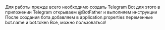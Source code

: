 Для работы прежде всего необходимо создать Telegram Bot
для этого в приложении Telegram открываем @BotFather
и выполняем инструкции 
После создания бота добавляем в application.properties переменные bot.name и bot.token
Все, можно пользоваться!
